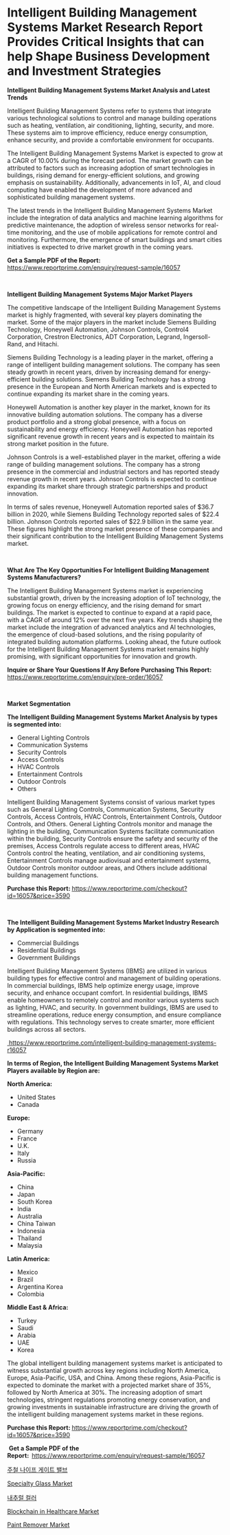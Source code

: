 <p><h1>Intelligent Building Management Systems Market Research Report Provides Critical Insights that can help Shape Business Development and Investment Strategies</h1></p><p><strong>Intelligent Building Management Systems Market Analysis and Latest Trends</strong></p>
<p><p>Intelligent Building Management Systems refer to systems that integrate various technological solutions to control and manage building operations such as heating, ventilation, air conditioning, lighting, security, and more. These systems aim to improve efficiency, reduce energy consumption, enhance security, and provide a comfortable environment for occupants.</p><p>The Intelligent Building Management Systems Market is expected to grow at a CAGR of 10.00% during the forecast period. The market growth can be attributed to factors such as increasing adoption of smart technologies in buildings, rising demand for energy-efficient solutions, and growing emphasis on sustainability. Additionally, advancements in IoT, AI, and cloud computing have enabled the development of more advanced and sophisticated building management systems.</p><p>The latest trends in the Intelligent Building Management Systems Market include the integration of data analytics and machine learning algorithms for predictive maintenance, the adoption of wireless sensor networks for real-time monitoring, and the use of mobile applications for remote control and monitoring. Furthermore, the emergence of smart buildings and smart cities initiatives is expected to drive market growth in the coming years.</p></p>
<p><strong>Get a Sample PDF of the Report:&nbsp;</strong> <a href="https://www.reportprime.com/enquiry/request-sample/16057">https://www.reportprime.com/enquiry/request-sample/16057</a></p>
<p>&nbsp;</p>
<p><strong>Intelligent Building Management Systems Major Market Players</strong></p>
<p><p>The competitive landscape of the Intelligent Building Management Systems market is highly fragmented, with several key players dominating the market. Some of the major players in the market include Siemens Building Technology, Honeywell Automation, Johnson Controls, Control4 Corporation, Crestron Electronics, ADT Corporation, Legrand, Ingersoll-Rand, and Hitachi.</p><p>Siemens Building Technology is a leading player in the market, offering a range of intelligent building management solutions. The company has seen steady growth in recent years, driven by increasing demand for energy-efficient building solutions. Siemens Building Technology has a strong presence in the European and North American markets and is expected to continue expanding its market share in the coming years.</p><p>Honeywell Automation is another key player in the market, known for its innovative building automation solutions. The company has a diverse product portfolio and a strong global presence, with a focus on sustainability and energy efficiency. Honeywell Automation has reported significant revenue growth in recent years and is expected to maintain its strong market position in the future.</p><p>Johnson Controls is a well-established player in the market, offering a wide range of building management solutions. The company has a strong presence in the commercial and industrial sectors and has reported steady revenue growth in recent years. Johnson Controls is expected to continue expanding its market share through strategic partnerships and product innovation.</p><p>In terms of sales revenue, Honeywell Automation reported sales of $36.7 billion in 2020, while Siemens Building Technology reported sales of $22.4 billion. Johnson Controls reported sales of $22.9 billion in the same year. These figures highlight the strong market presence of these companies and their significant contribution to the Intelligent Building Management Systems market.</p></p>
<p>&nbsp;</p>
<p><strong>What Are The Key Opportunities For Intelligent Building Management Systems Manufacturers?</strong></p>
<p><p>The Intelligent Building Management Systems market is experiencing substantial growth, driven by the increasing adoption of IoT technology, the growing focus on energy efficiency, and the rising demand for smart buildings. The market is expected to continue to expand at a rapid pace, with a CAGR of around 12% over the next five years. Key trends shaping the market include the integration of advanced analytics and AI technologies, the emergence of cloud-based solutions, and the rising popularity of integrated building automation platforms. Looking ahead, the future outlook for the Intelligent Building Management Systems market remains highly promising, with significant opportunities for innovation and growth.</p></p>
<p><strong>Inquire or Share Your Questions If Any Before Purchasing This Report:</strong> <a href="https://www.reportprime.com/enquiry/pre-order/16057">https://www.reportprime.com/enquiry/pre-order/16057</a></p>
<p>&nbsp;</p>
<p><strong>Market Segmentation</strong></p>
<p><strong>The Intelligent Building Management Systems Market Analysis by types is segmented into:</strong></p>
<p><ul><li>General Lighting Controls</li><li>Communication Systems</li><li>Security Controls</li><li>Access Controls</li><li>HVAC Controls</li><li>Entertainment Controls</li><li>Outdoor Controls</li><li>Others</li></ul></p>
<p><p>Intelligent Building Management Systems consist of various market types such as General Lighting Controls, Communication Systems, Security Controls, Access Controls, HVAC Controls, Entertainment Controls, Outdoor Controls, and Others. General Lighting Controls monitor and manage the lighting in the building, Communication Systems facilitate communication within the building, Security Controls ensure the safety and security of the premises, Access Controls regulate access to different areas, HVAC Controls control the heating, ventilation, and air conditioning systems, Entertainment Controls manage audiovisual and entertainment systems, Outdoor Controls monitor outdoor areas, and Others include additional building management functions.</p></p>
<p><strong>Purchase this Report:&nbsp;</strong><a href="https://www.reportprime.com/checkout?id=16057&price=3590">https://www.reportprime.com/checkout?id=16057&price=3590</a></p>
<p>&nbsp;</p>
<p><strong>The Intelligent Building Management Systems Market Industry Research by Application is segmented into:</strong></p>
<p><ul><li>Commercial Buildings</li><li>Residential Buildings</li><li>Government Buildings</li></ul></p>
<p><p>Intelligent Building Management Systems (IBMS) are utilized in various building types for effective control and management of building operations. In commercial buildings, IBMS help optimize energy usage, improve security, and enhance occupant comfort. In residential buildings, IBMS enable homeowners to remotely control and monitor various systems such as lighting, HVAC, and security. In government buildings, IBMS are used to streamline operations, reduce energy consumption, and ensure compliance with regulations. This technology serves to create smarter, more efficient buildings across all sectors.</p></p>
<p><a href="https://www.reportprime.com/intelligent-building-management-systems-r16057">&nbsp;https://www.reportprime.com/intelligent-building-management-systems-r16057</a></p>
<p><strong>In terms of Region, the Intelligent Building Management Systems Market Players available by Region are:</strong></p>
<p>
    <p> <strong> North America: </strong>
        <ul>
            <li>United States</li>
            <li>Canada</li>
        </ul>
        </p> 
    <p> <strong> Europe: </strong>
        <ul>
            <li>Germany</li>
            <li>France</li>
            <li>U.K.</li>
            <li>Italy</li>
            <li>Russia</li>
        </ul>
        </p> 
    <p> <strong> Asia-Pacific: </strong>
        <ul>
            <li>China</li>
            <li>Japan</li>
            <li>South Korea</li>
            <li>India</li>
            <li>Australia</li>
            <li>China Taiwan</li>
            <li>Indonesia</li>
            <li>Thailand</li>
            <li>Malaysia</li>
        </ul>
        </p> 
    <p> <strong> Latin America: </strong>
        <ul>
            <li>Mexico</li>
            <li>Brazil</li>
            <li>Argentina Korea</li>
            <li>Colombia</li>
        </ul>
        </p> 
    <p> <strong> Middle East & Africa: </strong>
        <ul>
            <li>Turkey</li>
            <li>Saudi</li>
            <li>Arabia</li>
            <li>UAE</li>
            <li>Korea</li>
        </ul>
    </p>
    </p>
<p><p>The global intelligent building management systems market is anticipated to witness substantial growth across key regions including North America, Europe, Asia-Pacific, USA, and China. Among these regions, Asia-Pacific is expected to dominate the market with a projected market share of 35%, followed by North America at 30%. The increasing adoption of smart technologies, stringent regulations promoting energy conservation, and growing investments in sustainable infrastructure are driving the growth of the intelligent building management systems market in these regions.</p></p>
<p><strong>Purchase this Report: </strong><a href="https://www.reportprime.com/checkout?id=16057&price=3590">https://www.reportprime.com/checkout?id=16057&price=3590</a></p>
<p>&nbsp;<strong>Get a Sample PDF of the Report:&nbsp;&nbsp;</strong><a href="https://www.reportprime.com/enquiry/request-sample/16057">https://www.reportprime.com/enquiry/request-sample/16057</a></p>
<p><strong></strong></p>
<p><p><a href="https://medium.com/@bustersipes981/%EC%A3%BC%EC%B2%A0-%EB%82%98%EC%9D%B4%ED%94%84-%EA%B2%8C%EC%9D%B4%ED%8A%B8-%EB%B0%B8%EB%B8%8C-%EC%8B%9C%EC%9E%A5-%EC%8B%9C%EC%9E%A5-cagr-%EC%8B%9C%EC%9E%A5-%EB%8F%99%ED%96%A5-%EB%B0%8F-%EC%84%B1%EC%9E%A5-%EC%A0%84%EB%9E%B5%EC%97%90-%EB%8C%80%ED%95%9C-%ED%86%B5%EC%B0%B0%EB%A0%A5-db97e8fffa24">주철 나이프 게이트 밸브</a></p><p><a href="https://issuu.com/reportprime-2/docs/specialty-glass-market-size-2030.pptx">Specialty Glass Market</a></p><p><a href="https://github.com/Maeennan456456/Market-Research-Report-List-1/blob/main/870055523880.md">내추럴 컬러</a></p><p><a href="https://github.com/wusalecollins540tpqoz/Market-Research-Report-List-2/blob/main/blockchain-in-healthcare-market.md">Blockchain in Healthcare Market</a></p><p><a href="https://issuu.com/reportprime-2/docs/paint-remover-market-size-2030.pptx">Paint Remover Market</a></p></p>